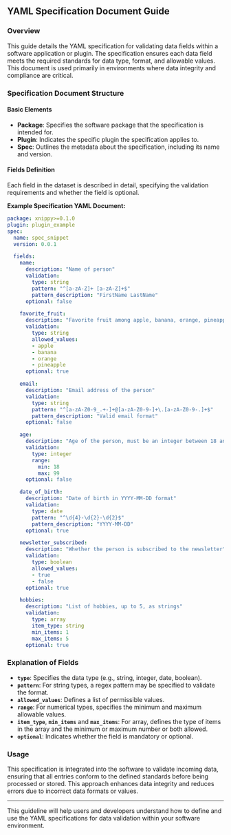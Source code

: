 ## **YAML Specification Document Guide**

### **Overview**
This guide details the YAML specification for validating data fields within a software application or plugin. The specification ensures each data field meets the required standards for data type, format, and allowable values. This document is used primarily in environments where data integrity and compliance are critical.

### **Specification Document Structure**

#### **Basic Elements**
- **Package**: Specifies the software package that the specification is intended for.
- **Plugin**: Indicates the specific plugin the specification applies to.
- **Spec**: Outlines the metadata about the specification, including its name and version.

#### **Fields Definition**
Each field in the dataset is described in detail, specifying the validation requirements and whether the field is optional.

**Example Specification YAML Document:**
```yaml
package: xnippy>=0.1.0
plugin: plugin_example
spec:
  name: spec_snippet
  version: 0.0.1

  fields:
    name:
      description: "Name of person"
      validation:
        type: string
        pattern: "^[a-zA-Z]+ [a-zA-Z]+$"
        pattern_description: "FirstName LastName"
      optional: false

    favorite_fruit:
      description: "Favorite fruit among apple, banana, orange, pineapple"
      validation:
        type: string
        allowed_values:
        - apple
        - banana
        - orange
        - pineapple
      optional: true

    email:
      description: "Email address of the person"
      validation:
        type: string
        pattern: "^[a-zA-Z0-9_.+-]+@[a-zA-Z0-9-]+\.[a-zA-Z0-9-.]+$"
        pattern_description: "Valid email format"
      optional: false

    age:
      description: "Age of the person, must be an integer between 18 and 99"
      validation:
        type: integer
        range:
          min: 18
          max: 99
      optional: false

    date_of_birth:
      description: "Date of birth in YYYY-MM-DD format"
      validation:
        type: date
        pattern: "^\d{4}-\d{2}-\d{2}$"
        pattern_description: "YYYY-MM-DD"
      optional: true

    newsletter_subscribed:
      description: "Whether the person is subscribed to the newsletter"
      validation:
        type: boolean
        allowed_values:
        - true
        - false
      optional: true

    hobbies:
      description: "List of hobbies, up to 5, as strings"
      validation:
        type: array
        item_type: string
        min_items: 1
        max_items: 5
      optional: true
```

### **Explanation of Fields**
- **`type`**: Specifies the data type (e.g., string, integer, date, boolean).
- **`pattern`**: For string types, a regex pattern may be specified to validate the format.
- **`allowed_values`**: Defines a list of permissible values.
- **`range`**: For numerical types, specifies the minimum and maximum allowable values.
- **`item_type`**, **`min_items`** and **`max_items`**: For array, defines the type of items in the array and the minimum or maximum number or both allowed.
- **`optional`**: Indicates whether the field is mandatory or optional.

### **Usage**
This specification is integrated into the software to validate incoming data, ensuring that all entries conform to the defined standards before being processed or stored. This approach enhances data integrity and reduces errors due to incorrect data formats or values.

--- 

This guideline will help users and developers understand how to define and use the YAML specifications for data validation within your software environment.